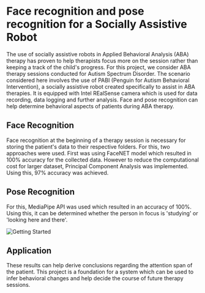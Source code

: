 # Face recognition and pose recognition for a Socially Assistive Robot

The use of socially assistive robots in Applied Behavioral Analysis (ABA) therapy has proven to help therapists focus more on the session rather than keeping a track of the child's progress. For this project, we consider ABA therapy sessions conducted for Autism Spectrum Disorder. The scenario considered here involves the use of PABI (Penguin for Autism Behavioral Intervention), a socially assistive robot created specifically to assist  in ABA therapies. It is equipped with Intel REalSense camera which is used for data recording, data logging and further analysis. Face and pose recognition can help determine behavioral aspects of patients during ABA therapy. 

## Face Recognition

Face recognition at the beginning of a therapy session is necessary for storing the patient's data to their respective folders. For this, two approaches were used. First was using FaceNET model which resulted in 100% accuracy for the collected data. However to reduce the computational cost for larger dataset, Principal Component Analysis was implemented. Using this, 97% accuracy was achieved. 

## Pose Recognition

For this, MediaPipe API was used which resulted in an accuracy of 100%. Using this, it can be determined whether the person in focus is 'studying' or 'looking here and there'.

![Getting Started](./Pose_recognition/pose1.jpg)

## Application

These results can help derive conclusions regarding the attention span of the patient. This project is a foundation for a system which can be used to infer behavioral changes and help decide the course of future therapy sessions.